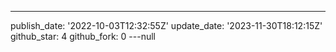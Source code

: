 ---
publish_date: '2022-10-03T12:32:55Z'
update_date: '2023-11-30T18:12:15Z'
github_star: 4
github_fork: 0
---null